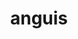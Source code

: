 ---
title: anguis
meaning: snake; dragon
ch: animalia
pos: nounthird
genitive: anguis
abbgender: m./f.
abbgender2: masc./fem.
gender: masculine/feminine
declension: third
---